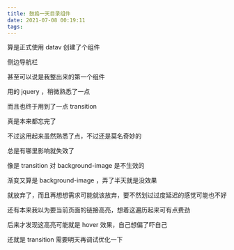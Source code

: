 ```yaml
---
title: 鼓捣一天目录组件
date: 2021-07-08 00:19:11
tags:
---
```


算是正式使用 datav 创建了个组件
<!-- more -->
侧边导航栏

甚至可以说是我整出来的第一个组件

用的 jquery ，稍微熟悉了一点

而且也终于用到了一点 transition

真是本来都忘完了

不过这用起来虽然熟悉了点，不过还是莫名奇妙的

总是有哪里影响就失效了

像是 transition 对 background-image 是不生效的

渐变又算是 background-image ，弄了半天就是没效果

就放弃了，而且再想想需求可能就该放弃，要不然划过过度延迟的感觉可能也不好

还有本来我以为要当前页面的链接高亮，想着这遍历起来可有点费劲

后来才发现这高亮可能就是 hover 效果，自己想偏了吓自己

还就是 transition 需要明天再调试优化一下
